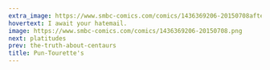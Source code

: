 ```yaml
---
extra_image: https://www.smbc-comics.com/comics/1436369206-20150708after.png
hovertext: I await your hatemail.
image: https://www.smbc-comics.com/comics/1436369206-20150708.png
next: platitudes
prev: the-truth-about-centaurs
title: Pun-Tourette's
---
```

